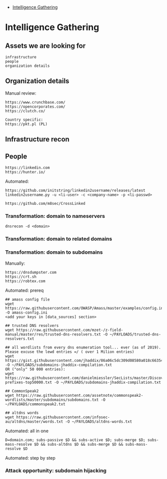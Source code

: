 
<!-- MarkdownTOC depth=3 autolink=true -->

- [Intelligence Gathering](#intelligence-gathering)

<!-- /MarkdownTOC -->

# Intelligence Gathering

## Assets we are looking for

```
infrastructure
people
organization details
```

## Organization details

Manual review:

```
https://www.crunchbase.com/
https://opencorporates.com/
https://clutch.co/

Country specific:
https://pkt.pl (PL)
```

## Infrastructure recon

## People

```
https://linkedin.com
https://hunter.io/
```

Automated:

```
https://github.com/initstring/linkedin2username/releases/latest
linkedin2username.py -u <li-user> -c <company-name> -p <li-passwd>

https://github.com/m8sec/CrossLinked
```

### Transformation: domain to nameservers

    dnsrecon -d <domain>

### Transformation: domain to related domains
 
### Transformation: domain to subdomains

Manually:

    https://dnsdumpster.com
    https://crt.sh
    https://robtex.com

Automated: prereq

```
## amass config file
wget https://raw.githubusercontent.com/OWASP/Amass/master/examples/config.ini -O amass-config.ini
<add your keys in [data_sources] section>

## trusted DNS resolvers
wget https://raw.githubusercontent.com/mzet-/z-field-manual/master/res/trusted-dns-resolvers.txt -O ~/PAYLOADS/trusted-dns-resolvers.txt

## all wordlists from every dns enumeration tool... ever (as of 2019). Please excuse the lewd entries =/ ( over 1 Milion entries)
wget https://gist.githubusercontent.com/jhaddix/86a06c5dc309d08580a018c66354a056/raw/f58e82c9abfa46a932eb92edbe6b18214141439b/all.txt -O ~/PAYLOADS/subdomains-jhaddix-compilation.txt
OR ("only" 50 000 entries):
wget https://raw.githubusercontent.com/danielmiessler/SecLists/master/Discovery/DNS/deepmagic.com-prefixes-top50000.txt -O ~/PAYLOADS/subdomains-jhaddix-compilation.txt

## CommonSpeak2
wget https://raw.githubusercontent.com/assetnote/commonspeak2-wordlists/master/subdomains/subdomains.txt -O ~/PAYLOADS/commonspeak2.txt

## altdns words
wget https://raw.githubusercontent.com/infosec-au/altdns/master/words.txt -O ~/PAYLOADS/altdns-words.txt
```

Automated: all in one

    D=domain.com; subs-passive $D && subs-active $D; subs-merge $D; subs-mass-resolve $D && subs-altdns $D && subs-merge $D && subs-mass-resolve $D

Automated: step by step

### Attack opportunity: subdomain hijacking
